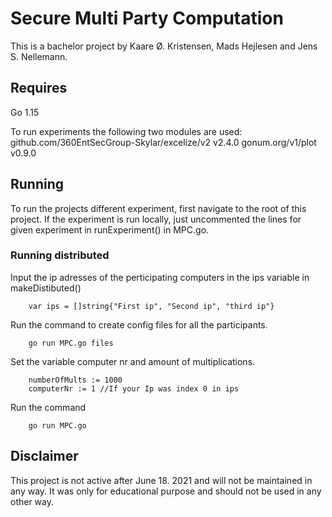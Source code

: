 # Secure Multi Party Computation
This is a bachelor project by Kaare Ø. Kristensen, Mads Hejlesen and Jens S. Nellemann.
## Requires 

Go 1.15

To run experiments the following two modules are used:
github.com/360EntSecGroup-Skylar/excelize/v2 v2.4.0
gonum.org/v1/plot v0.9.0

## Running

To run the projects different experiment, first navigate to the root of this project.
If the experiment is run locally, just uncommented the lines for given experiment in runExperiment() in MPC.go.

### Running distributed
Input the ip adresses of the perticipating computers in the ips variable in makeDistibuted()

```
    var ips = []string{"First ip", "Second ip", "third ip"}
```

Run the command to create config files for all the participants.

```
    go run MPC.go files
```

Set the variable computer nr and amount of multiplications.

```
    numberOfMults := 1000
    computerNr := 1 //If your Ip was index 0 in ips
```

Run the command 
```
    go run MPC.go
```
## Disclaimer
This project is not active after June 18. 2021 and will not be maintained in any way. It was only for educational purpose and should not be used in any other way. 
